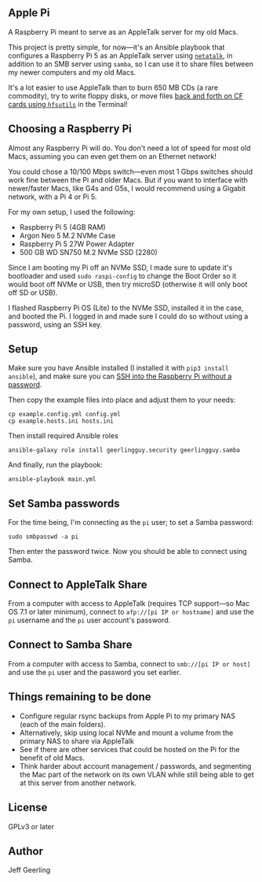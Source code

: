 ## Apple Pi

A Raspberry Pi meant to serve as an AppleTalk server for my old Macs.

This project is pretty simple, for now—it's an Ansible playbook that configures a Raspberry Pi 5 as an AppleTalk server using [`netatalk`](https://netatalk.io), in addition to an SMB server using `samba`, so I can use it to share files between my newer computers and my old Macs.

It's a lot easier to use AppleTalk than to burn 650 MB CDs (a rare commodity), try to write floppy disks, or move files [back and forth on CF cards using `hfsutils`](https://www.jeffgeerling.com/blog/2024/getting-files-and-powerbook-3400c-hfsutils) in the Terminal!

## Choosing a Raspberry Pi

Almost any Raspberry Pi will do. You don't need a lot of speed for most old Macs, assuming you can even get them on an Ethernet network!

You could chose a 10/100 Mbps switch—even most 1 Gbps switches should work fine between the Pi and older Macs. But if you want to interface with newer/faster Macs, like G4s and G5s, I would recommend using a Gigabit network, with a Pi 4 or Pi 5.

For my own setup, I used the following:

  - Raspberry Pi 5 (4GB RAM)
  - Argon Neo 5 M.2 NVMe Case
  - Raspberry Pi 5 27W Power Adapter
  - 500 GB WD SN750 M.2 NVMe SSD (2280)

Since I am booting my Pi off an NVMe SSD, I made sure to update it's bootloader and used `sudo raspi-config` to change the Boot Order so it would boot off NVMe or USB, then try microSD (otherwise it will only boot off SD or USB).

I flashed Raspberry Pi OS (Lite) to the NVMe SSD, installed it in the case, and booted the Pi. I logged in and made sure I could do so without using a password, using an SSH key.

## Setup

Make sure you have Ansible installed (I installed it with `pip3 install ansible`), and make sure you can [SSH into the Raspberry Pi without a password](https://raspberrypi.stackexchange.com/a/54536/6506).

Then copy the example files into place and adjust them to your needs:

```
cp example.config.yml config.yml
cp example.hosts.ini hosts.ini
```

Then install required Ansible roles

```
ansible-galaxy role install geerlingguy.security geerlingguy.samba
```

And finally, run the playbook:

```
ansible-playbook main.yml
```

## Set Samba passwords

For the time being, I'm connecting as the `pi` user; to set a Samba password:

```
sudo smbpasswd -a pi
```

Then enter the password twice. Now you should be able to connect using Samba.

## Connect to AppleTalk Share

From a computer with access to AppleTalk (requires TCP support—so Mac OS 7.1 or later minimum), connect to `afp://[pi IP or hostname]` and use the `pi` username and the `pi` user account's password.

## Connect to Samba Share

From a computer with access to Samba, connect to `smb://[pi IP or host]` and use the `pi` user and the password you set earlier.

## Things remaining to be done

  - Configure regular rsync backups from Apple Pi to my primary NAS (each of the main folders).
  - Alternatively, skip using local NVMe and mount a volume from the primary NAS to share via AppleTalk
  - See if there are other services that could be hosted on the Pi for the benefit of old Macs.
  - Think harder about account management / passwords, and segmenting the Mac part of the network on its own VLAN while still being able to get at this server from another network.

## License

GPLv3 or later

## Author

Jeff Geerling
